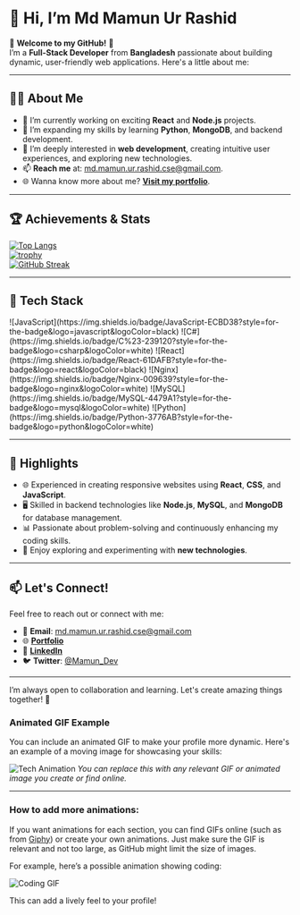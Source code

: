 # 👋 Hi, I’m **Md Mamun Ur Rashid**  

🌟 **Welcome to my GitHub!** 🌟  
I’m a **Full-Stack Developer** from **Bangladesh** passionate about building dynamic, user-friendly web applications. Here's a little about me:  

---

## 🧑‍💻 About Me  
- 🔭 I’m currently working on exciting **React** and **Node.js** projects.  
- 🌱 I’m expanding my skills by learning **Python**, **MongoDB**, and backend development.  
- 👀 I’m deeply interested in **web development**, creating intuitive user experiences, and exploring new technologies.  
- 📫 **Reach me** at: [md.mamun.ur.rashid.cse@gmail.com](mailto:md.mamun.ur.rashid.cse@gmail.com).  
- 🌐 Wanna know more about me? [**Visit my portfolio**](https://mamunurrashid.netlify.app).  

---

## 🏆 Achievements & Stats  
[![Top Langs](https://github-readme-stats.vercel.app/api/top-langs/?username=MamunUrRashidAIUB&layout=compact&theme=radical)](https://github.com/anuraghazra/github-readme-stats)  
[![trophy](https://github-profile-trophy.vercel.app/?username=MamunUrRashidAIUB&theme=dracula&margin-w=15)](https://github.com/ryo-ma/github-profile-trophy)  
[![GitHub Streak](https://streak-stats.demolab.com?user=MamunUrRashidAIUB&theme=dark)](https://git.io/streak-stats)

---

## 🚀 Tech Stack  
<div style="display: flex; align-items: center; justify-content: space-around;">
  ![JavaScript](https://img.shields.io/badge/JavaScript-ECBD38?style=for-the-badge&logo=javascript&logoColor=black)
  ![C#](https://img.shields.io/badge/C%23-239120?style=for-the-badge&logo=csharp&logoColor=white)
  ![React](https://img.shields.io/badge/React-61DAFB?style=for-the-badge&logo=react&logoColor=black)
  ![Nginx](https://img.shields.io/badge/Nginx-009639?style=for-the-badge&logo=nginx&logoColor=white)
  ![MySQL](https://img.shields.io/badge/MySQL-4479A1?style=for-the-badge&logo=mysql&logoColor=white)
  ![Python](https://img.shields.io/badge/Python-3776AB?style=for-the-badge&logo=python&logoColor=white)
</div>  

---

## 🌟 Highlights  
- 🌐 Experienced in creating responsive websites using **React**, **CSS**, and **JavaScript**.  
- 🖥️ Skilled in backend technologies like **Node.js**, **MySQL**, and **MongoDB** for database management.  
- 📊 Passionate about problem-solving and continuously enhancing my coding skills.  
- 📘 Enjoy exploring and experimenting with **new technologies**.  

---

## 📫 Let's Connect!  
Feel free to reach out or connect with me:  
- 📧 **Email**: [md.mamun.ur.rashid.cse@gmail.com](mailto:md.mamun.ur.rashid.cse@gmail.com)  
- 🌐 [**Portfolio**](https://mamunurrashid.netlify.app)  
- 💼 [**LinkedIn**](https://linkedin.com/in/mamunurrashid)  
- 🐦 **Twitter**: [@Mamun_Dev](https://twitter.com/Mamun_Dev)  

---

I’m always open to collaboration and learning. Let's create amazing things together! 🚀  

### Animated GIF Example
You can include an animated GIF to make your profile more dynamic. Here's an example of a moving image for showcasing your skills:

![Tech Animation](https://example.com/your-animation.gif)
*You can replace this with any relevant GIF or animated image you create or find online.*

---

### How to add more animations:
If you want animations for each section, you can find GIFs online (such as from [Giphy](https://giphy.com/)) or create your own animations. Just make sure the GIF is relevant and not too large, as GitHub might limit the size of images.

For example, here’s a possible animation showing coding:

![Coding GIF](https://media.giphy.com/media/3ohhwpv9rLDJFCy24c/giphy.gif)

This can add a lively feel to your profile!
